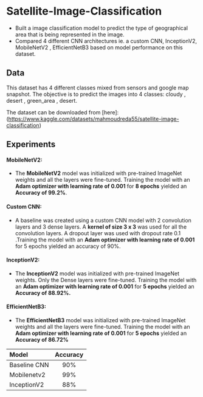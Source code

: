 # Satellite-Image-Classification
- Built a image classification model to predict the type of geographical area  that is being represented in the image.
- Compared 4 different CNN architectures ie. a custom CNN, InceptionV2,   MobileNetV2 , EfficientNetB3 based on model performance on this dataset.

## Data
This dataset has 4 different classes mixed from sensors and google map snapshot.
The objective is to predict the images into 4 classes: cloudy , desert , green_area , desert.

The dataset can be downloaded from [here]:(https://www.kaggle.com/datasets/mahmoudreda55/satellite-image-classification)

## Experiments
#### MobileNetV2:

- The **MobileNetV2** model was initialized with pre-trained ImageNet weights and all the layers were fine-tuned. Training the model with an **Adam optimizer with learning rate of 0.001** for **8 epochs** yielded an **Accuracy of 99.2%**.

#### Custom CNN:

- A baseline was created using a custom CNN model with 2 convolution layers and 3 dense layers. A **kernel of size 3 x 3** was used for all the convolution layers. A dropout layer was used with dropout rate 0.1 .Training the model with an **Adam optimizer with learning rate of 0.001** for 5 epochs yielded an accuracy of 90%.

#### InceptionV2:

- The **InceptionV2** model was initialized with pre-trained ImageNet weights. Only the Dense layers were fine-tuned. Training the model with an **Adam optimizer with learning rate of 0.001** for **5 epochs** yielded an **Accuracy of 88.92%.**

#### EfficientNetB3:

- The **EfficientNetB3** model was initialized with pre-trained ImageNet weights and all the layers were fine-tuned. Training the model with an **Adam optimizer with learning rate of 0.001** for **5 epochs** yielded an **Accuracy of 86.72%**

| Model       | Accuracy    | 
| :---        |    :----:   |  
| Baseline CNN    | 90%      |
| Mobilenetv2     | 99%      | 
| InceptionV2     | 88%      |
